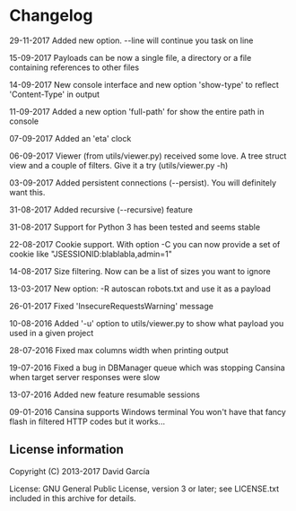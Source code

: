 Changelog
=========

29-11-2017  Added new option. --line <n> will continue you task on line <n>

15-09-2017  Payloads can be now a single file, a directory or a file containing references to other files

14-09-2017  New console interface and new option 'show-type' to reflect 'Content-Type' in output

11-09-2017  Added a new option 'full-path' for show the entire path in console

07-09-2017  Added an 'eta' clock 

06-09-2017  Viewer (from utils/viewer.py) received some love. A tree struct view and a
            couple of filters. Give it a try (utils/viewer.py -h)

03-09-2017  Added persistent connections (--persist). You will definitely want this.

31-08-2017  Added recursive (--recursive) feature

31-08-2017  Support for Python 3 has been tested and seems stable

22-08-2017  Cookie support. With option -C you can now provide a set of cookie like "JSESSIONID:blablabla,admin=1"

14-08-2017  Size filtering. Now can be a list of sizes you want to ignore

13-03-2017  New option: -R autoscan robots.txt and use it as a payload

26-01-2017  Fixed 'InsecureRequestsWarning' message

10-08-2016  Added '-u' option to utils/viewer.py to show what payload you used in a given project

28-07-2016  Fixed max columns width when printing output

19-07-2016  Fixed a bug in DBManager queue which was stopping Cansina when target server responses were slow

13-07-2016  Added new feature resumable sessions

09-01-2016  Cansina supports Windows terminal
            You won't have that fancy flash in filtered HTTP codes but it works...    


License information
-------------------

Copyright (C) 2013-2017 David García

License: GNU General Public License, version 3 or later; see LICENSE.txt
         included in this archive for details.
